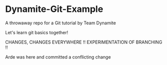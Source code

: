 Dynamite-Git-Example
====================

A throwaway repo for a Git tutorial by Team Dynamite

Let's learn git basics together!

CHANGES, CHANGES EVERYWHERE !!  EXPERIMENTATION OF BRANCHING !!

Arde was here and committed a conflicting change
